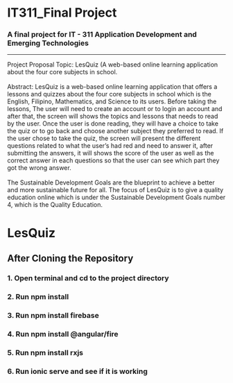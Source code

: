 # IT311_Final Project
### A final project for IT - 311 Application Development and Emerging Technologies
___
Project Proposal Topic: LesQuiz (A web-based online learning application about the four core subjects in school. <br><br>
Abstract: LesQuiz is a web-based online learning application that offers a lessons and quizzes about the four core subjects in school which is the English, Filipino, Mathematics, and Science to its users. Before taking the lessons, The user will need to create an account or to login an account and after that, the screen will shows the topics and lessons that needs to read by the user. Once the user is done reading, they will have a choice to take the quiz or to go back and choose another subject they preferred to read. If the user chose to take the quiz, the screen will present the different questions related to what the user’s had red and need to answer it, after submitting the answers, it will shows the score of the user as well as the correct answer in each questions so that the user can see which part they got the wrong answer.<br><br>
The Sustainable Development Goals are the blueprint to achieve a better and more sustainable future for all. The focus of LesQuiz is to give a quality education online which is under the Sustainable Development Goals number 4, which is the Quality Education.


# LesQuiz

## After Cloning the Repository

### 1. Open terminal and cd to the project directory
### 2. Run npm install
### 3. Run npm install firebase
### 4. Run npm install @angular/fire
### 5. Run npm install rxjs
### 6. Run ionic serve and see if it is working
